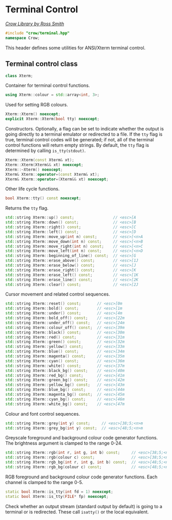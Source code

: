 # Terminal Control

_[Crow Library by Ross Smith](index.html)_

```c++
#include "crow/terminal.hpp"
namespace Crow;
```

This header defines some utilities for ANSI/Xterm terminal control.

## Terminal control class

```c++
class Xterm;
```

Container for terminal control functions.

```c++
using Xterm::colour = std::array<int, 3>;
```

Used for setting RGB colours.

```c++
Xterm::Xterm() noexcept;
explicit Xterm::Xterm(bool tty) noexcept;
```

Constructors. Optionally, a flag can be set to indicate whether the output is
going directly to a terminal emulator or redirected to a file. If the `tty`
flag is true, terminal control codes will be generated; if not, all of the
terminal control functions will return empty strings. By default, the `tty`
flag is determined by calling `is_tty(stdout)`.

```c++
Xterm::Xterm(const Xterm& xt);
Xterm::Xterm(Xterm&& xt) noexcept;
Xterm::~Xterm() noexcept;
Xterm& Xterm::operator=(const Xterm& xt);
Xterm& Xterm::operator=(Xterm&& xt) noexcept;
```

Other life cycle functions.

```c++
bool Xterm::tty() const noexcept;
```

Returns the `tty` flag.

```c++
std::string Xterm::up() const;                 // <esc>[A
std::string Xterm::down() const;               // <esc>[B
std::string Xterm::right() const;              // <esc>[C
std::string Xterm::left() const;               // <esc>[D
std::string Xterm::move_up(int n) const;       // <esc>[<n>A
std::string Xterm::move_down(int n) const;     // <esc>[<n>B
std::string Xterm::move_right(int n) const;    // <esc>[<n>C
std::string Xterm::move_left(int n) const;     // <esc>[<n>D
std::string Xterm::beginning_of_line() const;  // <esc>[G
std::string Xterm::erase_above() const;        // <esc>[1J
std::string Xterm::erase_below() const;        // <esc>[J
std::string Xterm::erase_right() const;        // <esc>[K
std::string Xterm::erase_left() const;         // <esc>[1K
std::string Xterm::erase_line() const;         // <esc>[2K
std::string Xterm::clear() const;              // <esc>[2J
```

Cursor movement and related control sequences.

```c++
std::string Xterm::reset() const;       // <esc>[0m
std::string Xterm::bold() const;        // <esc>[1m
std::string Xterm::under() const;       // <esc>[4m
std::string Xterm::bold_off() const;    // <esc>[22m
std::string Xterm::under_off() const;   // <esc>[24m
std::string Xterm::colour_off() const;  // <esc>[39m
std::string Xterm::black() const;       // <esc>[30m
std::string Xterm::red() const;         // <esc>[31m
std::string Xterm::green() const;       // <esc>[32m
std::string Xterm::yellow() const;      // <esc>[33m
std::string Xterm::blue() const;        // <esc>[34m
std::string Xterm::magenta() const;     // <esc>[35m
std::string Xterm::cyan() const;        // <esc>[36m
std::string Xterm::white() const;       // <esc>[37m
std::string Xterm::black_bg() const;    // <esc>[40m
std::string Xterm::red_bg() const;      // <esc>[41m
std::string Xterm::green_bg() const;    // <esc>[42m
std::string Xterm::yellow_bg() const;   // <esc>[43m
std::string Xterm::blue_bg() const;     // <esc>[44m
std::string Xterm::magenta_bg() const;  // <esc>[45m
std::string Xterm::cyan_bg() const;     // <esc>[46m
std::string Xterm::white_bg() const;    // <esc>[47m
```

Colour and font control sequences.

```c++
std::string Xterm::grey(int y) const;     // <esc>[38;5;<n>m
std::string Xterm::grey_bg(int y) const;  // <esc>[48;5;<n>m
```

Greyscale foreground and background colour code generator functions. The
brightness argument is clamped to the range 0-24.

```c++
std::string Xterm::rgb(int r, int g, int b) const;     // <esc>[38;5;<n>m
std::string Xterm::rgb(colour c) const;                // <esc>[38;5;<n>m
std::string Xterm::rgb_bg(int r, int g, int b) const;  // <esc>[48;5;<n>m
std::string Xterm::rgb_bg(colour c) const;             // <esc>[48;5;<n>m
```

RGB foreground and background colour code generator functions. Each channel is
clamped to the range 0-5.

```c++
static bool Xterm::is_tty(int fd = 1) noexcept;
static bool Xterm::is_tty(FILE* fp) noexcept;
```

Check whether an output stream (standard output by default) is going to a
terminal or is redirected. These call `isatty()` or the local equivalent.
